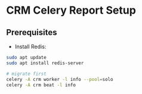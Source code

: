 # CRM Celery Report Setup

## Prerequisites

- Install Redis:

```bash
sudo apt update
sudo apt install redis-server

# migrate first
celery -A crm worker -l info --pool=solo
celery -A crm beat -l info
```